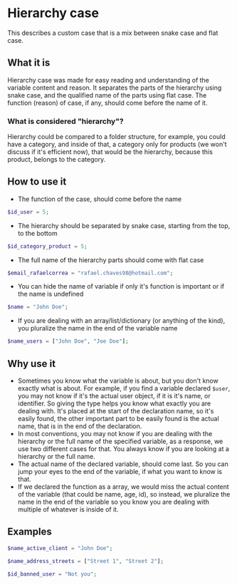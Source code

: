# Hierarchy case
This describes a custom case that is a mix between snake case and flat case.

## What it is
Hierarchy case was made for easy reading and understanding of the variable content and reason. It separates the parts of the hierarchy using snake case, and the qualified name of the parts using flat case. The function (reason) of case, if any, should come before the name of it.

### What is considered "hierarchy"?
Hierarchy could be compared to a folder structure, for example, you could have a category, and inside of that, a category only for products (we won't discuss if it's efficient now), that would be the hierarchy, because this product, belongs to the category.

## How to use it
- The function of the case, should come before the name
``` PHP
$id_user = 5;
```
- The hierarchy should be separated by snake case, starting from the top, to the bottom
``` PHP
$id_category_product = 5;
```
- The full name of the hierarchy parts should come with flat case
``` PHP
$email_rafaelcorrea = "rafael.chaves98@hotmail.com";
```
- You can hide the name of variable if only it's function is important or if the name is undefined
``` PHP
$name = "John Doe";
```
- If you are dealing with an array/list/dictionary (or anything of the kind), you pluralize the name in the end of the variable name
``` PHP
$name_users = ["John Doe", "Joe Doe"];
```

## Why use it
- Sometimes you know what the variable is about, but you don't know exactly what is about. For example, if you find a variable declared `$user`, you may not know if it's the actual user object, if it is it's name, or identifier. So giving the type helps you know what exactly you are dealing with. It's placed at the start of the declaration name, so it's easily found, the other important part to be easily found is the actual name, that is in the end of the declaration.
- In most conventions, you may not know if you are dealing with the hierarchy or the full name of the specified variable, as a response, we use two different cases for that. You always know if you are looking at a hierarchy or the full name.
- The actual name of the declared variable, should come last. So you can jump your eyes to the end of the variable, if what you want to know is that.
- If we declared the function as a array, we would miss the actual content of the variable (that could be name, age, id), so instead, we pluralize the name in the end of the variable so you know you are dealing with multiple of whatever is inside of it.

## Examples
``` PHP
$name_active_client = "John Doe";

$name_address_streets = ["Street 1", "Street 2"];

$id_banned_user = "Not you";
```
